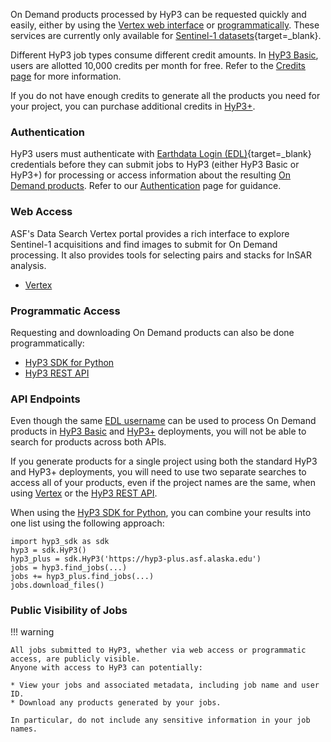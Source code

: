 On Demand products processed by HyP3 can be requested quickly and easily, either by
using the [Vertex web interface](#web-access "Jump to Web Access section") 
or [programmatically](#programmatic-access "Jump to Programmatic Access section"). 
These services are currently only available for 
[Sentinel-1 datasets](sentinel1.md "Sentinel-1 Mission" ){target=_blank}.

Different HyP3 job types consume different credit amounts. In 
[HyP3 Basic](about/hyp3_basic.md "Jump to HyP3 Basic Documentation"), 
users are allotted 10,000 credits per month for free. Refer to the
[Credits page](using/credits.md "Jump to the Credits documentation page") 
for more information. 

If you do not have enough credits to generate all the products you need for your 
project, you can purchase additional credits in [HyP3+](about/hyp3_plus.md "Jump to HyP3+ Documentation").

<!-- TODO TOOL-2787: uncomment this block and update snippet language if we ever decide to require that new users 
request access to HyP3 Basic:
{% include 'application-snippet.md' %}
-->

### Authentication

HyP3 users must authenticate with 
[Earthdata Login (EDL)](https://urs.earthdata.nasa.gov/ "https://urs.earthdata.nasa.gov/" ){target=_blank} 
credentials before they can submit jobs to HyP3 (either HyP3 Basic or HyP3+) for processing or access information 
about the resulting [On Demand products](products.md "hyp3-docs.asf.alaska.edu/products"). Refer to our 
[Authentication](using/authentication.md "Jump to Authentication Documentation") page for guidance.

### Web Access 

ASF's Data Search Vertex portal provides a rich interface to explore Sentinel-1
acquisitions and find images to submit for On Demand processing. It also provides
tools for selecting pairs and stacks for InSAR analysis.

* [Vertex](using/vertex.md "Using Vertex")

### Programmatic Access
Requesting and downloading On Demand products can also be done programmatically:

* [HyP3 SDK for Python](using/sdk.md "Using SDK")
* [HyP3 REST API](using/api.md "Using API")

### API Endpoints

Even though the same 
[EDL username](using/authentication.md#earthdata-login-edl "Jump to Earthdata Login Documentation") 
can be used to process On Demand products in 
[HyP3 Basic](about/hyp3_basic.md "Jump to HyP3 Basic Documentation") and 
[HyP3+](about/hyp3_plus.md "Jump to HyP3+ Documentation") 
deployments, you will not be able to search for products across both APIs. 

If you generate products for a single project using both the standard HyP3 and HyP3+ deployments, 
you will need to use two separate searches to access all of your products, even if the project names are the same, 
when using [Vertex](using/vertex.md "Jump to Using Vertex Documentation") or the 
[HyP3 REST API](using/api.md "Jump to Using HyP3 API Documentation").

When using the [HyP3 SDK for Python](using/sdk.md "Jump to Using HyP3 SDK Documentation"), you can combine your results 
into one list using the following approach:
```
import hyp3_sdk as sdk
hyp3 = sdk.HyP3()
hyp3_plus = sdk.HyP3('https://hyp3-plus.asf.alaska.edu')
jobs = hyp3.find_jobs(...)
jobs += hyp3_plus.find_jobs(...)
jobs.download_files()
```

### Public Visibility of Jobs

!!! warning

    All jobs submitted to HyP3, whether via web access or programmatic access, are publicly visible.
    Anyone with access to HyP3 can potentially:

    * View your jobs and associated metadata, including job name and user ID.
    * Download any products generated by your jobs.

    In particular, do not include any sensitive information in your job names.
